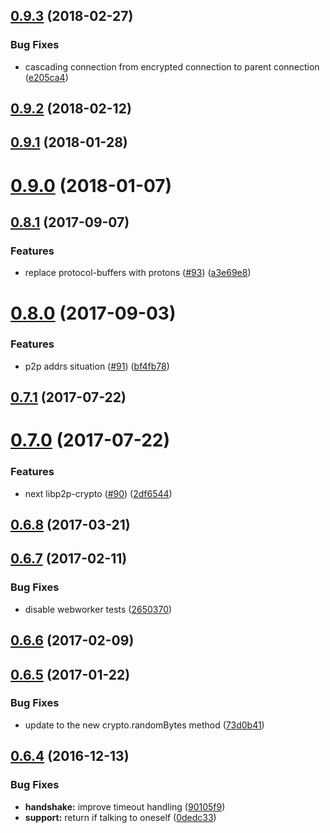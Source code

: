<a name="0.9.3"></a>
## [0.9.3](https://github.com/ipfs/js-libp2p-secio/compare/v0.9.2...v0.9.3) (2018-02-27)


### Bug Fixes

* cascading connection from encrypted connection to parent connection ([e205ca4](https://github.com/ipfs/js-libp2p-secio/commit/e205ca4))



<a name="0.9.2"></a>
## [0.9.2](https://github.com/ipfs/js-libp2p-secio/compare/v0.9.1...v0.9.2) (2018-02-12)



<a name="0.9.1"></a>
## [0.9.1](https://github.com/ipfs/js-libp2p-secio/compare/v0.9.0...v0.9.1) (2018-01-28)



<a name="0.9.0"></a>
# [0.9.0](https://github.com/ipfs/js-libp2p-secio/compare/v0.8.1...v0.9.0) (2018-01-07)



<a name="0.8.1"></a>
## [0.8.1](https://github.com/ipfs/js-libp2p-secio/compare/v0.8.0...v0.8.1) (2017-09-07)


### Features

* replace protocol-buffers with protons ([#93](https://github.com/ipfs/js-libp2p-secio/issues/93)) ([a3e69e8](https://github.com/ipfs/js-libp2p-secio/commit/a3e69e8))



<a name="0.8.0"></a>
# [0.8.0](https://github.com/ipfs/js-libp2p-secio/compare/v0.7.1...v0.8.0) (2017-09-03)


### Features

* p2p addrs situation ([#91](https://github.com/ipfs/js-libp2p-secio/issues/91)) ([bf4fb78](https://github.com/ipfs/js-libp2p-secio/commit/bf4fb78))



<a name="0.7.1"></a>
## [0.7.1](https://github.com/ipfs/js-libp2p-secio/compare/v0.7.0...v0.7.1) (2017-07-22)



<a name="0.7.0"></a>
# [0.7.0](https://github.com/ipfs/js-libp2p-secio/compare/v0.6.8...v0.7.0) (2017-07-22)


### Features

* next libp2p-crypto ([#90](https://github.com/ipfs/js-libp2p-secio/issues/90)) ([2df6544](https://github.com/ipfs/js-libp2p-secio/commit/2df6544))



<a name="0.6.8"></a>
## [0.6.8](https://github.com/ipfs/js-libp2p-secio/compare/v0.6.7...v0.6.8) (2017-03-21)



<a name="0.6.7"></a>
## [0.6.7](https://github.com/ipfs/js-libp2p-secio/compare/v0.6.6...v0.6.7) (2017-02-11)


### Bug Fixes

* disable webworker tests ([2650370](https://github.com/ipfs/js-libp2p-secio/commit/2650370))



<a name="0.6.6"></a>
## [0.6.6](https://github.com/ipfs/js-libp2p-secio/compare/v0.6.5...v0.6.6) (2017-02-09)



<a name="0.6.5"></a>
## [0.6.5](https://github.com/ipfs/js-libp2p-secio/compare/v0.6.4...v0.6.5) (2017-01-22)


### Bug Fixes

* update to the new crypto.randomBytes method ([73d0b41](https://github.com/ipfs/js-libp2p-secio/commit/73d0b41))



<a name="0.6.4"></a>
## [0.6.4](https://github.com/ipfs/js-libp2p-secio/compare/v0.6.3...v0.6.4) (2016-12-13)


### Bug Fixes

* **handshake:** improve timeout handling ([90105f9](https://github.com/ipfs/js-libp2p-secio/commit/90105f9))
* **support:** return if talking to oneself ([0dedc33](https://github.com/ipfs/js-libp2p-secio/commit/0dedc33))




